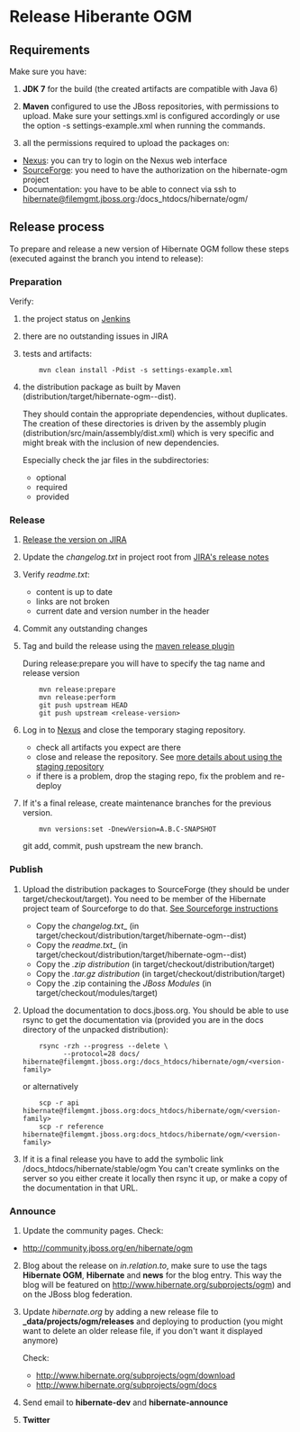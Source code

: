 # Release Hiberante OGM

## Requirements

Make sure you have:

1. **JDK 7** for the build (the created artifacts are compatible with Java 6)

2. **Maven** configured to use the JBoss repositories, with permissions to upload. Make sure your settings.xml is configured accordingly or use the option -s settings-example.xml when running the commands.

3. all the permissions required to upload the packages on:

  - [Nexus](https://repository.jboss.org/nexus/index.html): you can try to login on the Nexus web interface
  - [SourceForge](https://sourceforge.net): you need to have the authorization on the hibernate-ogm project
  - Documentation: you have to be able to connect via ssh to hibernate@filemgmt.jboss.org:/docs_htdocs/hibernate/ogm/<version>

## Release process

To prepare and release a new version of Hibernate OGM follow these steps (executed against the branch you intend to release):

### Preparation

Verify:

1. the project status on [Jenkins](http://ci.hibernate.org/view/OGM/)

2. there are no outstanding issues in JIRA

3. tests and artifacts:

   ```
       mvn clean install -Pdist -s settings-example.xml 
   ```

4. the distribution package as built by Maven (distribution/target/hibernate-ogm-<version>-dist).

   They should contain the appropriate dependencies, without duplicates. The creation of these directories is driven by the assembly plugin (distribution/src/main/assembly/dist.xml) which is very specific and might break with the inclusion of new dependencies.

   Especially check the jar files in the subdirectories:
   - optional
   - required
   - provided

### Release

1. [Release the version on JIRA](https://hibernate.atlassian.net/plugins/servlet/project-config/OGM/versions)

2. Update the _changelog.txt_ in project root from [JIRA's release notes](https://hibernate.atlassian.net/secure/ReleaseNote.jspa?projectId=10061)

3. Verify _readme.txt_:
   - content is up to date
   - links are not broken
   - current date and version number in the header

4. Commit any outstanding changes

5. Tag and build the release using the [maven release plugin](http://maven.apache.org/plugins/maven-release-plugin)

   During release:prepare you will have to specify the tag name and release version

   ```
       mvn release:prepare
       mvn release:perform   
       git push upstream HEAD  
       git push upstream <release-version>  
   ```

6. Log in to [Nexus](https://repository.jboss.org/nexus) and close the temporary staging repository.

   - check all artifacts you expect are there
   - close and release the repository. See [more details about using the staging repository](https://community.jboss.org/wiki/MavenDeployingARelease)
   - if there is a problem, drop the staging repo, fix the problem and re-deploy

7. If it's a final release, create maintenance branches for the previous version.

   ```
       mvn versions:set -DnewVersion=A.B.C-SNAPSHOT
   ```

   git add, commit, push upstream the new branch.

### Publish

1. Upload the distribution packages to SourceForge (they should be under target/checkout/target). You need to be member of the Hibernate project team of Sourceforge to do that. [See Sourceforge instructions](https://sourceforge.net/p/forge/documentation/Release%20Files%20for%20Download/)
   - Copy the _changelog.txt__ (in target/checkout/distribution/target/hibernate-ogm-<version>-dist)
   - Copy the _readme.txt__ (in target/checkout/distribution/target/hibernate-ogm-<version>-dist)
   - Copy the _.zip distribution_ (in target/checkout/distribution/target)
   - Copy the _.tar.gz distribution_ (in target/checkout/distribution/target)
   - Copy the .zip containing the _JBoss Modules_ (in target/checkout/modules/target)

2. Upload the documentation to docs.jboss.org. You should be able to use rsync to get the documentation via (provided you are in the docs directory of the unpacked distribution):

   ```
       rsync -rzh --progress --delete \
             --protocol=28 docs/ hibernate@filemgmt.jboss.org:/docs_htdocs/hibernate/ogm/<version-family>
   ```

   or alternatively

   ```
       scp -r api hibernate@filemgmt.jboss.org:docs_htdocs/hibernate/ogm/<version-family>
       scp -r reference hibernate@filemgmt.jboss.org:docs_htdocs/hibernate/ogm/<version-family>
   ```

3. If it is a final release you have to add the symbolic link /docs_htdocs/hibernate/stable/ogm
   You can't create symlinks on the server so you either create it locally then rsync it up, or make a copy of the documentation in that URL.

### Announce

1. Update the community pages. Check:     
  - http://community.jboss.org/en/hibernate/ogm

2. Blog about the release on _in.relation.to_, make sure to use the tags **Hibernate OGM**, **Hibernate** and **news** for the blog entry.
   This way the blog will be featured on http://www.hibernate.org/subprojects/ogm) and on the JBoss blog federation.

3. Update _hibernate.org_ by adding a new release file to **_data/projects/ogm/releases** and deploying to production (you might want to delete an older release file, if you don't want it displayed anymore)

   Check:
   - http://www.hibernate.org/subprojects/ogm/download
   - http://www.hibernate.org/subprojects/ogm/docs
 
4. Send email to __hibernate-dev__ and __hibernate-announce__

5. __Twitter__
